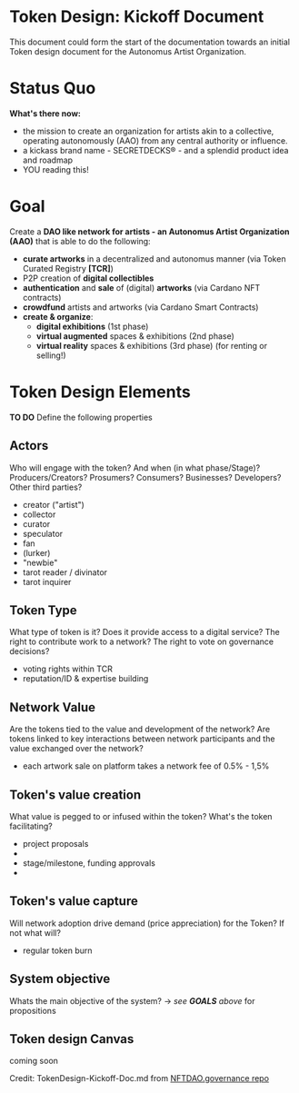 # Token Design: Kickoff Document
This document could form the start of the documentation towards an initial Token design document for the Autonomus Artist Organization.

# Status Quo
**What's there now:** 
- the mission to create an organization for artists akin to a collective, operating autonomously (AAO) from any central authority or influence. 
- a kickass brand name - SECRETDECKS® - and a splendid product idea and roadmap
- YOU reading this!

# Goal
Create a **DAO like network for artists - an Autonomus Artist Organization (AAO)** that is able to do the following:
- **curate artworks** in a decentralized and autonomus manner (via Token Curated Registry **[TCR]**) 
- P2P creation of **digital collectibles**  
- **authentication** and **sale** of (digital) **artworks** (via Cardano NFT contracts)
- **crowdfund** artists and artworks (via Cardano Smart Contracts)
- **create & organize**: 
  - **digital exhibitions** (1st phase)
  - **virtual augmented** spaces & exhibitions (2nd phase)
  - **virtual reality** spaces & exhibitions (3rd phase) (for renting or selling!)

# Token Design Elements
**TO DO** Define the following properties

## Actors
Who will engage with the token? And when (in what phase/Stage)? Producers/Creators? Prosumers? Consumers? Businesses? Developers? Other third parties?
- creator ("artist")
- collector
- curator
- speculator
- fan
- (lurker)
- "newbie"
- tarot reader / divinator
- tarot inquirer

## Token Type
What type of token is it? Does it provide access to a digital service? The right to contribute work to a network? The right to vote on governance decisions?
- voting rights within TCR 
- reputation/ID & expertise building

## Network Value
Are the tokens  tied to the value and development of the network? Are tokens linked to key interactions between network participants and the value exchanged over the network?
- each artwork sale on platform takes a network fee of 0.5% - 1,5%

## Token's value creation
What value is pegged to or infused within the token? What's the token facilitating?
- project proposals
- 
- stage/milestone, funding approvals
- 

## Token's value capture
Will network adoption drive demand (price appreciation) for the Token? If not what will?
- regular token burn

## System objective
Whats the main objective of the system? -> *see **GOALS** above* for propositions

## Token design Canvas
coming soon


Credit: TokenDesign-Kickoff-Doc.md from [NFTDAO.governance repo](https://github.com/DanM3rcurius/NFTDAO.governance/blob/main/TokenDesign-Kickoff-Doc.md)
